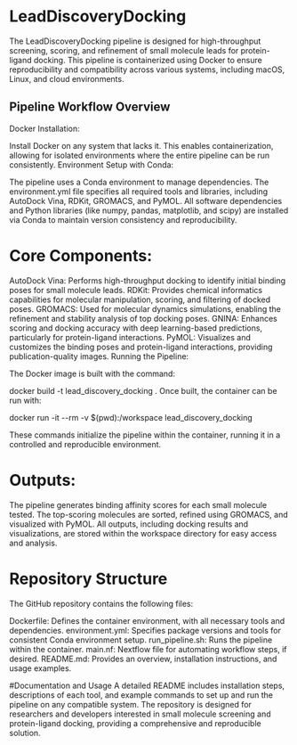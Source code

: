 # LeadDiscoveryDocking
The LeadDiscoveryDocking pipeline is designed for high-throughput screening, scoring, and refinement of small molecule leads for protein-ligand docking. This pipeline is containerized using Docker to ensure reproducibility and compatibility across various systems, including macOS, Linux, and cloud environments.

## Pipeline Workflow Overview
Docker Installation:

Install Docker on any system that lacks it. This enables containerization, allowing for isolated environments where the entire pipeline can be run consistently.
Environment Setup with Conda:

The pipeline uses a Conda environment to manage dependencies. The environment.yml file specifies all required tools and libraries, including AutoDock Vina, RDKit, GROMACS, and PyMOL.
All software dependencies and Python libraries (like numpy, pandas, matplotlib, and scipy) are installed via Conda to maintain version consistency and reproducibility.

# Core Components:

AutoDock Vina: Performs high-throughput docking to identify initial binding poses for small molecule leads.
RDKit: Provides chemical informatics capabilities for molecular manipulation, scoring, and filtering of docked poses.
GROMACS: Used for molecular dynamics simulations, enabling the refinement and stability analysis of top docking poses.
GNINA: Enhances scoring and docking accuracy with deep learning-based predictions, particularly for protein-ligand interactions.
PyMOL: Visualizes and customizes the binding poses and protein-ligand interactions, providing publication-quality images.
Running the Pipeline:

The Docker image is built with the command:

docker build -t lead_discovery_docking .
Once built, the container can be run with:

docker run -it --rm -v $(pwd):/workspace lead_discovery_docking

These commands initialize the pipeline within the container, running it in a controlled and reproducible environment.

# Outputs:

The pipeline generates binding affinity scores for each small molecule tested.
The top-scoring molecules are sorted, refined using GROMACS, and visualized with PyMOL.
All outputs, including docking results and visualizations, are stored within the workspace directory for easy access and analysis.

# Repository Structure
The GitHub repository contains the following files:

Dockerfile: Defines the container environment, with all necessary tools and dependencies.
environment.yml: Specifies package versions and tools for consistent Conda environment setup.
run_pipeline.sh: Runs the pipeline within the container.
main.nf: Nextflow file for automating workflow steps, if desired.
README.md: Provides an overview, installation instructions, and usage examples.

#Documentation and Usage
A detailed README includes installation steps, descriptions of each tool, and example commands to set up and run the pipeline on any compatible system. The repository is designed for researchers and developers interested in small molecule screening and protein-ligand docking, providing a comprehensive and reproducible solution.
